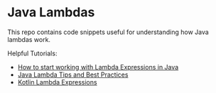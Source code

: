 # Java Lambdas

This repo contains code snippets useful for understanding how Java lambdas work.

Helpful Tutorials:
* [How to start working with Lambda Expressions in Java](https://medium.freecodecamp.org/learn-these-4-things-and-working-with-lambda-expressions-b0ab36e0fffc)
* [Java Lambda Tips and Best Practices](http://www.baeldung.com/java-8-lambda-expressions-tips)
* [Kotlin Lambda Expressions](http://www.baeldung.com/kotlin-lambda-expressions)